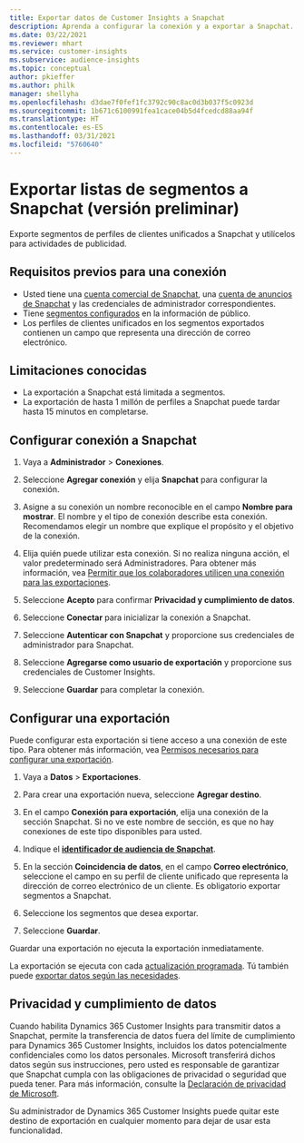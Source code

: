 ```yaml
---
title: Exportar datos de Customer Insights a Snapchat
description: Aprenda a configurar la conexión y a exportar a Snapchat.
ms.date: 03/22/2021
ms.reviewer: mhart
ms.service: customer-insights
ms.subservice: audience-insights
ms.topic: conceptual
author: pkieffer
ms.author: philk
manager: shellyha
ms.openlocfilehash: d3dae7f0fef1fc3792c90c8ac0d3b037f5c0923d
ms.sourcegitcommit: 1b671c6100991fea1cace04b5d4fcedcd88aa94f
ms.translationtype: HT
ms.contentlocale: es-ES
ms.lasthandoff: 03/31/2021
ms.locfileid: "5760640"
---
```

# <a name="export-segment-lists-to-snapchat-preview"></a>Exportar listas de segmentos a Snapchat (versión preliminar)

Exporte segmentos de perfiles de clientes unificados a Snapchat y utilícelos para actividades de publicidad. 

## <a name="prerequisites-for-a-connection"></a>Requisitos previos para una conexión

-   Usted tiene una [cuenta comercial de Snapchat](https://business.snapchat.com/), una [cuenta de anuncios de Snapchat](https://ads.snapchat.com/) y las credenciales de administrador correspondientes.
-   Tiene [segmentos configurados](segments.md) en la información de público.
-   Los perfiles de clientes unificados en los segmentos exportados contienen un campo que representa una dirección de correo electrónico.

## <a name="known-limitations"></a>Limitaciones conocidas

- La exportación a Snapchat está limitada a segmentos.
- La exportación de hasta 1 millón de perfiles a Snapchat puede tardar hasta 15 minutos en completarse. 

## <a name="set-up-connection-to-snapchat"></a>Configurar conexión a Snapchat

1. Vaya a **Administrador** > **Conexiones**.

1. Seleccione **Agregar conexión** y elija **Snapchat** para configurar la conexión.

1. Asigne a su conexión un nombre reconocible en el campo **Nombre para mostrar**. El nombre y el tipo de conexión describe esta conexión. Recomendamos elegir un nombre que explique el propósito y el objetivo de la conexión.

1. Elija quién puede utilizar esta conexión. Si no realiza ninguna acción, el valor predeterminado será Administradores. Para obtener más información, vea [Permitir que los colaboradores utilicen una conexión para las exportaciones](connections.md#allow-contributors-to-use-a-connection-for-exports).

1. Seleccione **Acepto** para confirmar **Privacidad y cumplimiento de datos**.

1. Seleccione **Conectar** para inicializar la conexión a Snapchat.

1. Seleccione **Autenticar con Snapchat** y proporcione sus credenciales de administrador para Snapchat. 

1. Seleccione **Agregarse como usuario de exportación** y proporcione sus credenciales de Customer Insights.

1. Seleccione **Guardar** para completar la conexión.

## <a name="configure-an-export"></a>Configurar una exportación

Puede configurar esta exportación si tiene acceso a una conexión de este tipo. Para obtener más información, vea [Permisos necesarios para configurar una exportación](export-destinations.md#set-up-a-new-export).

1. Vaya a **Datos** > **Exportaciones**.

1. Para crear una exportación nueva, seleccione **Agregar destino**.

1. En el campo **Conexión para exportación**, elija una conexión de la sección Snapchat. Si no ve este nombre de sección, es que no hay conexiones de este tipo disponibles para usted.

1. Indique el [**identificador de audiencia de Snapchat**](https://businesshelp.snapchat.com/s/article/custom-audiences).

1. En la sección **Coincidencia de datos**, en el campo **Correo electrónico**, seleccione el campo en su perfil de cliente unificado que representa la dirección de correo electrónico de un cliente. Es obligatorio exportar segmentos a Snapchat.

1. Seleccione los segmentos que desea exportar. 

1. Seleccione **Guardar**.

Guardar una exportación no ejecuta la exportación inmediatamente.

La exportación se ejecuta con cada [actualización programada](system.md#schedule-tab). Tú también puede [exportar datos según las necesidades](export-destinations.md#run-exports-on-demand). 


## <a name="data-privacy-and-compliance"></a>Privacidad y cumplimiento de datos

Cuando habilita Dynamics 365 Customer Insights para transmitir datos a Snapchat, permite la transferencia de datos fuera del límite de cumplimiento para Dynamics 365 Customer Insights, incluidos los datos potencialmente confidenciales como los datos personales. Microsoft transferirá dichos datos según sus instrucciones, pero usted es responsable de garantizar que Snapchat cumpla con las obligaciones de privacidad o seguridad que pueda tener. Para más información, consulte la [Declaración de privacidad de Microsoft](https://go.microsoft.com/fwlink/?linkid=396732).

Su administrador de Dynamics 365 Customer Insights puede quitar este destino de exportación en cualquier momento para dejar de usar esta funcionalidad.
